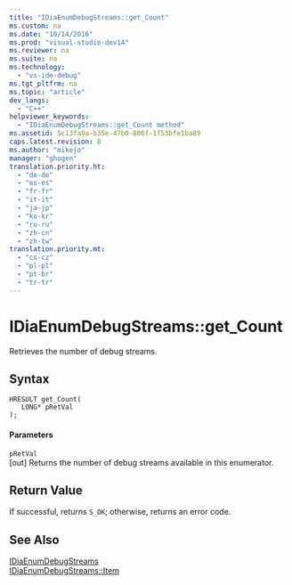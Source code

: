 ```yaml
---
title: "IDiaEnumDebugStreams::get_Count"
ms.custom: na
ms.date: "10/14/2016"
ms.prod: "visual-studio-dev14"
ms.reviewer: na
ms.suite: na
ms.technology: 
  - "vs-ide-debug"
ms.tgt_pltfrm: na
ms.topic: "article"
dev_langs: 
  - "C++"
helpviewer_keywords: 
  - "IDiaEnumDebugStreams::get_Count method"
ms.assetid: 5c13fa9a-b35e-47b0-806f-1f53bfe1ba89
caps.latest.revision: 8
ms.author: "mikejo"
manager: "ghogen"
translation.priority.ht: 
  - "de-de"
  - "es-es"
  - "fr-fr"
  - "it-it"
  - "ja-jp"
  - "ko-kr"
  - "ru-ru"
  - "zh-cn"
  - "zh-tw"
translation.priority.mt: 
  - "cs-cz"
  - "pl-pl"
  - "pt-br"
  - "tr-tr"
---
```

# IDiaEnumDebugStreams::get_Count
Retrieves the number of debug streams.  
  
## Syntax  
  
```cpp#  
HRESULT get_Count(   
   LONG* pRetVal  
);  
```  
  
#### Parameters  
 `pRetVal`  
 [out] Returns the number of debug streams available in this enumerator.  
  
## Return Value  
 If successful, returns `S_OK`; otherwise, returns an error code.  
  
## See Also  
 [IDiaEnumDebugStreams](../debugger/idiaenumdebugstreams.md)   
 [IDiaEnumDebugStreams::Item](../debugger/idiaenumdebugstreams--item.md)